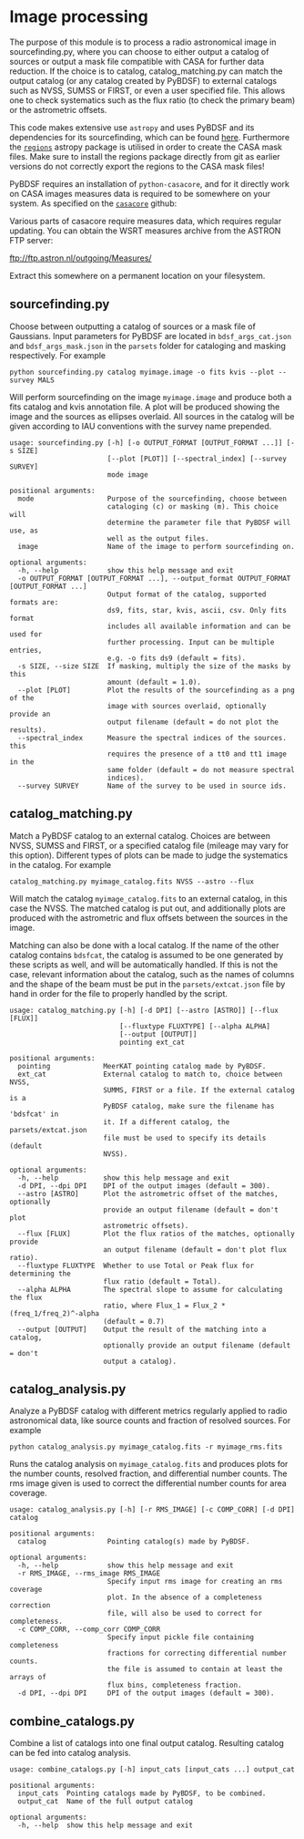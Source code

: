 # Image processing

The purpose of this module is to process a radio astronomical image in sourcefinding.py, where you can choose to either output a catalog of sources or output a mask file compatible with CASA for further data reduction. If the choice is to catalog, catalog_matching.py can match the output catalog (or any catalog created by PyBDSF) to external catalogs such as NVSS, SUMSS or FIRST, or even a user specified file. This allows one to check systematics such as the flux ratio (to check the primary beam) or the astrometric offsets.

This code makes extensive use `astropy` and uses PyBDSF and its dependencies for its sourcefinding, which can be found [here](https://github.com/lofar-astron/PyBDSF). Furthermore the [`regions`](https://github.com/astropy/regions) astropy package is utilised in order to create the CASA mask files. Make sure to install the regions package directly from git as earlier versions do not correctly export the regions to the CASA mask files!

PyBDSF requires an installation of `python-casacore`, and for it directly work on CASA images measures data is required to be somewhere on your system. As specified on the [`casacore`](https://github.com/casacore/casacore) github:

Various parts of casacore require measures data, which requires regular
updating. You can obtain the WSRT measures archive from the ASTRON FTP server:

ftp://ftp.astron.nl/outgoing/Measures/

Extract this somewhere on a permanent location on your filesystem.

## sourcefinding.py

Choose between outputting a catalog of sources or a mask file of Gaussians. Input parameters for PyBDSF are located in `bdsf_args_cat.json` and `bdsf_args_mask.json` in the `parsets` folder for cataloging and masking respectively. For example

```python sourcefinding.py catalog myimage.image -o fits kvis --plot --survey MALS```

Will perform sourcefinding on the image `myimage.image` and produce both a fits catalog and kvis annotation file. A plot will be produced showing the image and the sources as ellipses overlaid. All sources in the catalog will be given according to IAU conventions with the survey name prepended.

```
usage: sourcefinding.py [-h] [-o OUTPUT_FORMAT [OUTPUT_FORMAT ...]] [-s SIZE]
                        [--plot [PLOT]] [--spectral_index] [--survey SURVEY]
                        mode image

positional arguments:
  mode                  Purpose of the sourcefinding, choose between
                        cataloging (c) or masking (m). This choice will
                        determine the parameter file that PyBDSF will use, as
                        well as the output files.
  image                 Name of the image to perform sourcefinding on.

optional arguments:
  -h, --help            show this help message and exit
  -o OUTPUT_FORMAT [OUTPUT_FORMAT ...], --output_format OUTPUT_FORMAT [OUTPUT_FORMAT ...]
                        Output format of the catalog, supported formats are:
                        ds9, fits, star, kvis, ascii, csv. Only fits format
                        includes all available information and can be used for
                        further processing. Input can be multiple entries,
                        e.g. -o fits ds9 (default = fits).
  -s SIZE, --size SIZE  If masking, multiply the size of the masks by this
                        amount (default = 1.0).
  --plot [PLOT]         Plot the results of the sourcefinding as a png of the
                        image with sources overlaid, optionally provide an
                        output filename (default = do not plot the results).
  --spectral_index      Measure the spectral indices of the sources. this
                        requires the presence of a tt0 and tt1 image in the
                        same folder (default = do not measure spectral
                        indices).
  --survey SURVEY       Name of the survey to be used in source ids.
```

## catalog_matching.py

Match a PyBDSF catalog to an external catalog. Choices are between NVSS, SUMSS and FIRST, or a specified catalog file (mileage may vary for this option). Different types of plots can be made to judge the systematics in the catalog. For example

```catalog_matching.py myimage_catalog.fits NVSS --astro --flux```

Will match the catalog `myimage_catalog.fits` to an external catalog, in this case the NVSS. The matched catalog is put out, and additionally plots are produced with the astrometric and flux offsets between the sources in the image. 

Matching can also be done with a local catalog. If the name of the other catalog contains `bdsfcat`, the catalog is assumed to be one generated by these scripts as well, and will be automatically handled. If this is not the case, relevant information about the catalog, such as the names of columns and the shape of the beam must be put in the `parsets/extcat.json` file by hand in order for the file to properly handled by the script.

```
usage: catalog_matching.py [-h] [-d DPI] [--astro [ASTRO]] [--flux [FLUX]]
                           [--fluxtype FLUXTYPE] [--alpha ALPHA]
                           [--output [OUTPUT]]
                           pointing ext_cat

positional arguments:
  pointing             MeerKAT pointing catalog made by PyBDSF.
  ext_cat              External catalog to match to, choice between NVSS,
                       SUMMS, FIRST or a file. If the external catalog is a
                       PyBDSF catalog, make sure the filename has 'bdsfcat' in
                       it. If a different catalog, the parsets/extcat.json
                       file must be used to specify its details (default
                       NVSS).

optional arguments:
  -h, --help           show this help message and exit
  -d DPI, --dpi DPI    DPI of the output images (default = 300).
  --astro [ASTRO]      Plot the astrometric offset of the matches, optionally
                       provide an output filename (default = don't plot
                       astrometric offsets).
  --flux [FLUX]        Plot the flux ratios of the matches, optionally provide
                       an output filename (default = don't plot flux ratio).
  --fluxtype FLUXTYPE  Whether to use Total or Peak flux for determining the
                       flux ratio (default = Total).
  --alpha ALPHA        The spectral slope to assume for calculating the flux
                       ratio, where Flux_1 = Flux_2 * (freq_1/freq_2)^-alpha
                       (default = 0.7)
  --output [OUTPUT]    Output the result of the matching into a catalog,
                       optionally provide an output filename (default = don't
                       output a catalog).
```

## catalog_analysis.py

Analyze a PyBDSF catalog with different metrics regularly applied to radio astronomical data, like source counts and fraction of resolved sources. For example

```python catalog_analysis.py myimage_catalog.fits -r myimage_rms.fits```

Runs the catalog analysis on `myimage_catalog.fits` and produces plots for the number counts, resolved fraction, and differential number counts. The rms image given is used to correct the differential number counts for area coverage.

```
usage: catalog_analysis.py [-h] [-r RMS_IMAGE] [-c COMP_CORR] [-d DPI] catalog

positional arguments:
  catalog               Pointing catalog(s) made by PyBDSF.

optional arguments:
  -h, --help            show this help message and exit
  -r RMS_IMAGE, --rms_image RMS_IMAGE
                        Specify input rms image for creating an rms coverage
                        plot. In the absence of a completeness correction
                        file, will also be used to correct for completeness.
  -c COMP_CORR, --comp_corr COMP_CORR
                        Specify input pickle file containing completeness
                        fractions for correcting differential number counts.
                        the file is assumed to contain at least the arrays of
                        flux bins, completeness fraction.
  -d DPI, --dpi DPI     DPI of the output images (default = 300).
```

## combine_catalogs.py

Combine a list of catalogs into one final output catalog. Resulting catalog can be fed into catalog analysis.
```
usage: combine_catalogs.py [-h] input_cats [input_cats ...] output_cat

positional arguments:
  input_cats  Pointing catalogs made by PyBDSF, to be combined.
  output_cat  Name of the full output catalog

optional arguments:
  -h, --help  show this help message and exit
```


